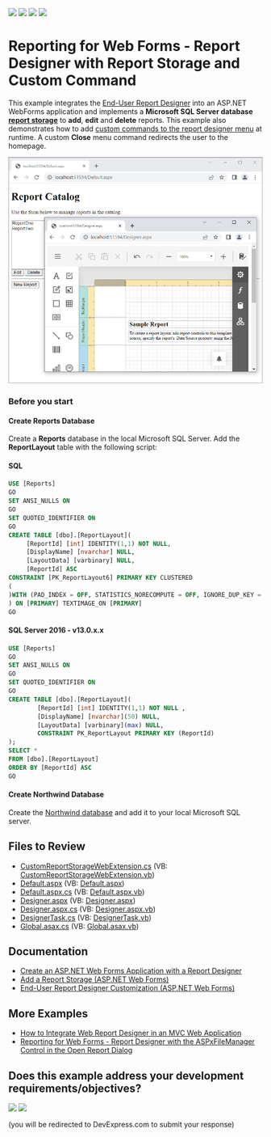 <!-- default badges list -->
![](https://img.shields.io/endpoint?url=https://codecentral.devexpress.com/api/v1/VersionRange/128601580/24.2.1%2B)
[![](https://img.shields.io/badge/Open_in_DevExpress_Support_Center-FF7200?style=flat-square&logo=DevExpress&logoColor=white)](https://supportcenter.devexpress.com/ticket/details/T178798)
[![](https://img.shields.io/badge/📖_How_to_use_DevExpress_Examples-e9f6fc?style=flat-square)](https://docs.devexpress.com/GeneralInformation/403183)
[![](https://img.shields.io/badge/💬_Leave_Feedback-feecdd?style=flat-square)](#does-this-example-address-your-development-requirementsobjectives)
<!-- default badges end -->
# Reporting for Web Forms - Report Designer with Report Storage and Custom Command

This example integrates the [End-User Report Designer](https://docs.devexpress.com/XtraReports/17103/web-reporting/asp-net-webforms-reporting/end-user-report-designer) into an ASP.NET WebForms application and implements a **Microsoft SQL Server database [report storage](https://docs.devexpress.com/XtraReports/DevExpress.XtraReports.Web.Extensions.ReportStorageWebExtension)** to **add**, **edit** and **delete** reports. This example also demonstrates how to add [custom commands to the report designer menu](https://docs.devexpress.com/XtraReports/17626/web-reporting/asp-net-webforms-reporting/end-user-report-designer/customization/customize-the-report-designer-toolbar) at runtime. A custom **Close** menu command redirects the user to the homepage.

![Report Designer with Report Storage and Custom Command](Images/screenshot.png)

### Before you start

#### Create Reports Database

Create a **Reports** database in the local Microsoft SQL Server. Add the **ReportLayout** table with the following script:
#### SQL
```SQL
USE [Reports]
GO
SET ANSI_NULLS ON
GO
SET QUOTED_IDENTIFIER ON
GO
CREATE TABLE [dbo].[ReportLayout](
     [ReportId] [int] IDENTITY(1,1) NOT NULL,
     [DisplayName] [nvarchar] NULL,
     [LayoutData] [varbinary] NULL,
     [ReportId] ASC
CONSTRAINT [PK_ReportLayout6] PRIMARY KEY CLUSTERED 
(
)WITH (PAD_INDEX = OFF, STATISTICS_NORECOMPUTE = OFF, IGNORE_DUP_KEY =  OFF, ALLOW_ROW_LOCKS = ON, ALLOW_PAGE_LOCKS = ON) ON [PRIMARY]
) ON [PRIMARY] TEXTIMAGE_ON [PRIMARY]
GO
```
#### SQL Server 2016 - v13.0.x.x
```SQL
USE [Reports]
GO
SET ANSI_NULLS ON
GO
SET QUOTED_IDENTIFIER ON
GO
CREATE TABLE [dbo].[ReportLayout](
        [ReportId] [int] IDENTITY(1,1) NOT NULL ,
        [DisplayName] [nvarchar](50) NULL,
        [LayoutData] [varbinary](max) NULL,
        CONSTRAINT PK_ReportLayout PRIMARY KEY (ReportId)
);
SELECT * 
FROM [dbo].[ReportLayout]
ORDER BY [ReportId] ASC        
GO
```
#### Create Northwind Database

Create the [Northwind database](https://github.com/microsoft/sql-server-samples/tree/master/samples/databases/northwind-pubs) and add it to your local Microsoft SQL server. 

## Files to Review

* [CustomReportStorageWebExtension.cs](./CS/SimpleWebReportCatalog/App_Code/CustomReportStorageWebExtension.cs) (VB: [CustomReportStorageWebExtension.vb](./VB/SimpleWebReportCatalog/App_Code/CustomReportStorageWebExtension.vb))
* [Default.aspx](./CS/SimpleWebReportCatalog/Default.aspx) (VB: [Default.aspx](./VB/SimpleWebReportCatalog/Default.aspx))
* [Default.aspx.cs](./CS/SimpleWebReportCatalog/Default.aspx.cs) (VB: [Default.aspx.vb](./VB/SimpleWebReportCatalog/Default.aspx.vb))
* [Designer.aspx](./CS/SimpleWebReportCatalog/Designer.aspx) (VB: [Designer.aspx](./VB/SimpleWebReportCatalog/Designer.aspx))
* [Designer.aspx.cs](./CS/SimpleWebReportCatalog/Designer.aspx.cs) (VB: [Designer.aspx.vb](./VB/SimpleWebReportCatalog/Designer.aspx.vb))
* [DesignerTask.cs](./CS/SimpleWebReportCatalog/DesignerTask.cs) (VB: [DesignerTask.vb](./VB/SimpleWebReportCatalog/DesignerTask.vb))
* [Global.asax.cs](./CS/SimpleWebReportCatalog/Global.asax.cs) (VB: [Global.asax.vb](./VB/SimpleWebReportCatalog/Global.asax.vb))

## Documentation

- [Create an ASP.NET Web Forms Application with a Report Designer](https://docs.devexpress.com/XtraReports/119172/web-reporting/asp-net-webforms-reporting/end-user-report-designer-in-asp-net-web-forms-reporting/quick-start/create-an-aspnet-webforms-application-with-a-report-designer)
- [Add a Report Storage (ASP.NET Web Forms)](https://docs.devexpress.com/XtraReports/17553/web-reporting/asp-net-webforms-reporting/end-user-report-designer-in-asp-net-web-forms-reporting/add-a-report-storage)
- [End-User Report Designer Customization (ASP.NET Web Forms)](https://docs.devexpress.com/XtraReports/17546/web-reporting/asp-net-webforms-reporting/end-user-report-designer-in-asp-net-web-forms-reporting/customization)


## More Examples

* [How to Integrate Web Report Designer in an MVC Web Application](https://github.com/DevExpress-Examples/Reporting_how-to-integrate-the-web-report-designer-into-an-mvc-web-application-t190370)
* [Reporting for Web Forms - Report Designer with the ASPxFileManager Control in the Open Report Dialog](https://github.com/DevExpress-Examples/reporting-web-forms-designer-file-management-dialog)
<!-- feedback -->
## Does this example address your development requirements/objectives?

[<img src="https://www.devexpress.com/support/examples/i/yes-button.svg"/>](https://www.devexpress.com/support/examples/survey.xml?utm_source=github&utm_campaign=reporting-web-forms-designer-storage&~~~was_helpful=yes) [<img src="https://www.devexpress.com/support/examples/i/no-button.svg"/>](https://www.devexpress.com/support/examples/survey.xml?utm_source=github&utm_campaign=reporting-web-forms-designer-storage&~~~was_helpful=no)

(you will be redirected to DevExpress.com to submit your response)
<!-- feedback end -->
